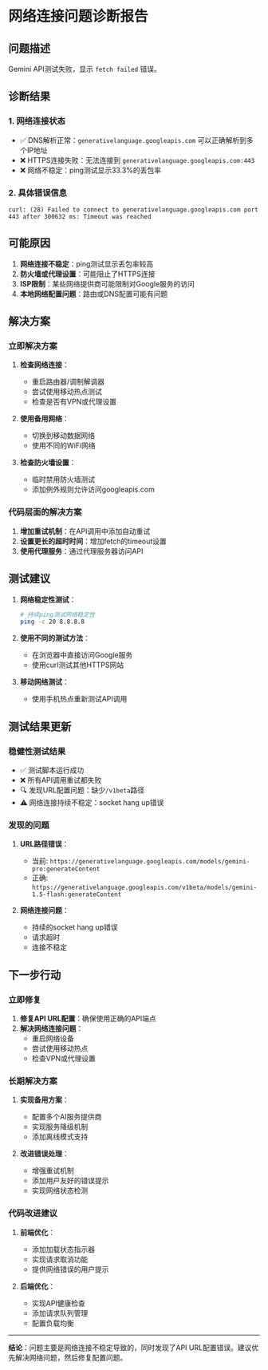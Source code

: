 # 网络连接问题诊断报告

## 问题描述
Gemini API测试失败，显示 `fetch failed` 错误。

## 诊断结果

### 1. 网络连接状态
- ✅ DNS解析正常：`generativelanguage.googleapis.com` 可以正确解析到多个IP地址
- ❌ HTTPS连接失败：无法连接到 `generativelanguage.googleapis.com:443`
- ❌ 网络不稳定：ping测试显示33.3%的丢包率

### 2. 具体错误信息
```
curl: (28) Failed to connect to generativelanguage.googleapis.com port 443 after 300632 ms: Timeout was reached
```

## 可能原因

1. **网络连接不稳定**：ping测试显示丢包率较高
2. **防火墙或代理设置**：可能阻止了HTTPS连接
3. **ISP限制**：某些网络提供商可能限制对Google服务的访问
4. **本地网络配置问题**：路由或DNS配置可能有问题

## 解决方案

### 立即解决方案
1. **检查网络连接**：
   - 重启路由器/调制解调器
   - 尝试使用移动热点测试
   - 检查是否有VPN或代理设置

2. **使用备用网络**：
   - 切换到移动数据网络
   - 使用不同的WiFi网络

3. **检查防火墙设置**：
   - 临时禁用防火墙测试
   - 添加例外规则允许访问googleapis.com

### 代码层面的解决方案
1. **增加重试机制**：在API调用中添加自动重试
2. **设置更长的超时时间**：增加fetch的timeout设置
3. **使用代理服务**：通过代理服务器访问API

## 测试建议

1. **网络稳定性测试**：
   ```bash
   # 持续ping测试网络稳定性
   ping -c 20 8.8.8.8
   ```

2. **使用不同的测试方法**：
   - 在浏览器中直接访问Google服务
   - 使用curl测试其他HTTPS网站

3. **移动网络测试**：
   - 使用手机热点重新测试API调用

## 测试结果更新

### 稳健性测试结果
- ✅ 测试脚本运行成功
- ❌ 所有API调用重试都失败
- 🔍 发现URL配置问题：缺少`/v1beta`路径
- ⚠️  网络连接持续不稳定：socket hang up错误

### 发现的问题
1. **URL路径错误**：
   - 当前: `https://generativelanguage.googleapis.com/models/gemini-pro:generateContent`
   - 正确: `https://generativelanguage.googleapis.com/v1beta/models/gemini-1.5-flash:generateContent`

2. **网络连接问题**：
   - 持续的socket hang up错误
   - 请求超时
   - 连接不稳定

## 下一步行动

### 立即修复
1. **修复API URL配置**：确保使用正确的API端点
2. **解决网络连接问题**：
   - 重启网络设备
   - 尝试使用移动热点
   - 检查VPN或代理设置

### 长期解决方案
1. **实现备用方案**：
   - 配置多个AI服务提供商
   - 实现服务降级机制
   - 添加离线模式支持

2. **改进错误处理**：
   - 增强重试机制
   - 添加用户友好的错误提示
   - 实现网络状态检测

### 代码改进建议
1. **前端优化**：
   - 添加加载状态指示器
   - 实现请求取消功能
   - 提供网络错误的用户提示

2. **后端优化**：
   - 实现API健康检查
   - 添加请求队列管理
   - 配置负载均衡

---

**结论**：问题主要是网络连接不稳定导致的，同时发现了API URL配置错误。建议优先解决网络问题，然后修复配置问题。